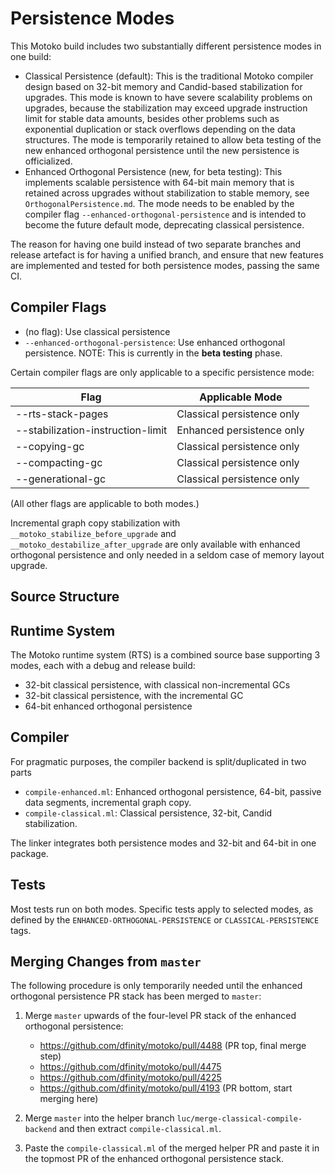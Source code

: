 # Persistence Modes

This Motoko build includes two substantially different persistence modes in one build:

* Classical Persistence (default): 
    This is the traditional Motoko compiler design based on 32-bit memory and Candid-based stabilization for upgrades.
    This mode is known to have severe scalability problems on upgrades, because the stabilization may exceed upgrade instruction limit for stable data amounts, besides other problems such as exponential duplication or stack overflows depending on the data structures.
    The mode is temporarily retained to allow beta testing of the new enhanced orthogonal persistence until the new persistence is officialized.
* Enhanced Orthogonal Persistence (new, for beta testing):
    This implements scalable persistence with 64-bit main memory that is retained across upgrades without stabilization to stable memory, see `OrthogonalPersistence.md`.
    The mode needs to be enabled by the compiler flag `--enhanced-orthogonal-persistence` and is intended to become the future default mode, deprecating classical persistence.

The reason for having one build instead of two separate branches and release artefact is for having a unified branch, and ensure that new features are implemented and tested for both persistence modes, passing the same CI.

## Compiler Flags

* (no flag): Use classical persistence
* `--enhanced-orthogonal-persistence`: Use enhanced orthogonal persistence. NOTE: This is currently in the **beta testing** phase.

Certain compiler flags are only applicable to a specific persistence mode:

Flag              | Applicable Mode
------------------|----------------
--rts-stack-pages | Classical persistence only
--stabilization-instruction-limit | Enhanced persistence only
--copying-gc      | Classical persistence only
--compacting-gc   | Classical persistence only
--generational-gc | Classical persistence only

(All other flags are applicable to both modes.)

Incremental graph copy stabilization with `__motoko_stabilize_before_upgrade` and `__motoko_destabilize_after_upgrade` are only available with enhanced orthogonal persistence and only needed in a seldom case of memory layout upgrade.

## Source Structure

## Runtime System
The Motoko runtime system (RTS) is a combined source base supporting 3 modes, each with a debug and release build:
* 32-bit classical persistence, with classical non-incremental GCs
* 32-bit classical persistence, with the incremental GC
* 64-bit enhanced orthogonal persistence

## Compiler
For pragmatic purposes, the compiler backend is split/duplicated in two parts
* `compile-enhanced.ml`: Enhanced orthogonal persistence, 64-bit, passive data segments, incremental graph copy.
* `compile-classical.ml`: Classical persistence, 32-bit, Candid stabilization.

The linker integrates both persistence modes and 32-bit and 64-bit in one package.

## Tests
Most tests run on both modes. Specific tests apply to selected modes, as defined by the `ENHANCED-ORTHOGONAL-PERSISTENCE` or `CLASSICAL-PERSISTENCE` tags.

## Merging Changes from `master`

The following procedure is only temporarily needed until the enhanced orthogonal persistence PR stack has been merged to `master`:

1. Merge `master` upwards of the four-level PR stack of the enhanced orthogonal persistence:

    - https://github.com/dfinity/motoko/pull/4488 (PR top, final merge step)
    - https://github.com/dfinity/motoko/pull/4475
    - https://github.com/dfinity/motoko/pull/4225
    - https://github.com/dfinity/motoko/pull/4193 (PR bottom, start merging here)

2. Merge `master` into the helper branch `luc/merge-classical-compile-backend` and then extract `compile-classical.ml`.
3. Paste the `compile-classical.ml` of the merged helper PR and paste it in the topmost PR of the enhanced orthogonal persistence stack.

